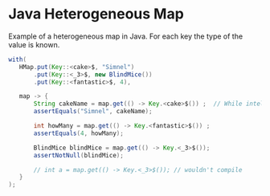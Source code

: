 Java Heterogeneous Map
===========

Example of a heterogeneous map in Java. For each key the type of the value is known.

```java
with(
   HMap.put(Key::<cake>$, "Simnel")
       .put(Key::<_3>$, new BlindMice())
       .put(Key::<fantastic>$, 4),

   map -> {
       String cakeName = map.get(() -> Key.<cake>$()) ;  // While intellij thinks this can be replaced with a cleaner method reference, Javac disagrees :(
       assertEquals("Simnel", cakeName);

       int howMany = map.get(() -> Key.<fantastic>$()) ;
       assertEquals(4, howMany);

       BlindMice blindMice = map.get(() -> Key.<_3>$());
       assertNotNull(blindMice);

       // int a = map.get(() -> Key.<_3>$()); // wouldn't compile
   }
);
```